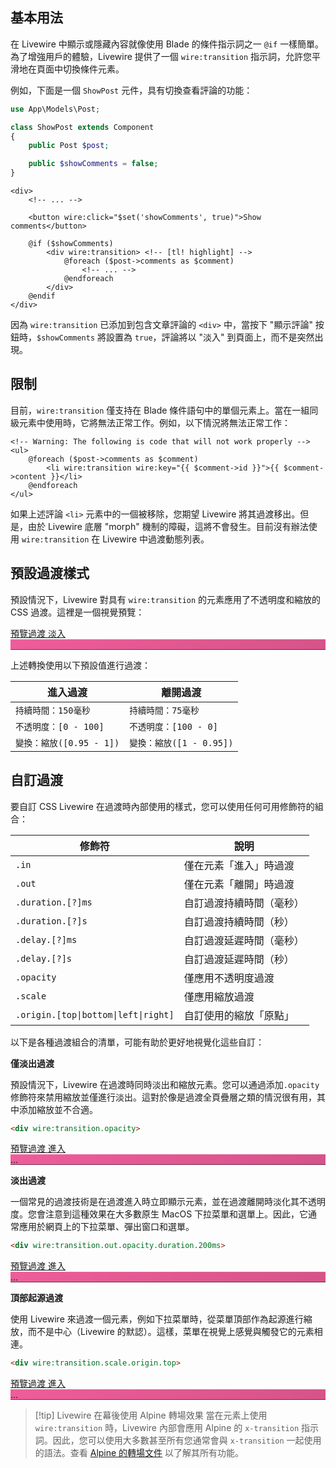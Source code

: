 ## 基本用法

在 Livewire 中顯示或隱藏內容就像使用 Blade 的條件指示詞之一 `@if` 一樣簡單。為了增強用戶的體驗，Livewire 提供了一個 `wire:transition` 指示詞，允許您平滑地在頁面中切換條件元素。

例如，下面是一個 `ShowPost` 元件，具有切換查看評論的功能：

```php
use App\Models\Post;

class ShowPost extends Component
{
    public Post $post;

    public $showComments = false;
}
```

```blade
<div>
    <!-- ... -->

    <button wire:click="$set('showComments', true)">Show comments</button>

    @if ($showComments)
        <div wire:transition> <!-- [tl! highlight] -->
            @foreach ($post->comments as $comment)
                <!-- ... -->
            @endforeach
        </div>
    @endif
</div>
```

因為 `wire:transition` 已添加到包含文章評論的 `<div>` 中，當按下 "顯示評論" 按鈕時，`$showComments` 將設置為 `true`，評論將以 "淡入" 到頁面上，而不是突然出現。

## 限制

目前，`wire:transition` 僅支持在 Blade 條件語句中的單個元素上。當在一組同級元素中使用時，它將無法正常工作。例如，以下情況將無法正常工作：

```blade
<!-- Warning: The following is code that will not work properly -->
<ul>
    @foreach ($post->comments as $comment)
        <li wire:transition wire:key="{{ $comment->id }}">{{ $comment->content }}</li>
    @endforeach
</ul>
```

如果上述評論 `<li>` 元素中的一個被移除，您期望 Livewire 將其過渡移出。但是，由於 Livewire 底層 "morph" 機制的障礙，這將不會發生。目前沒有辦法使用 `wire:transition` 在 Livewire 中過渡動態列表。

## 預設過渡樣式

預設情況下，Livewire 對具有 `wire:transition` 的元素應用了不透明度和縮放的 CSS 過渡。這裡是一個視覺預覽：

<div x-data="{ show: false }" x-cloak class="border border-gray-700 rounded-xl p-6 w-full flex justify-between">
    <a href="#" x-on:click.prevent="show = ! show" class="py-2.5 outline-none">
        預覽過渡 <span x-text="show ? '淡出' : '淡入 →'">淡入</span>
    </a>
    <div class="hey">
        <div
            x-show="show"
            x-transition
            class="inline-flex px-16 py-2.5 rounded-[10px] bg-pink-400 text-white uppercase font-medium transition focus-visible:outline-none focus-visible:!ring-1 focus-visible:!ring-white"
            style="
                background: linear-gradient(109.48deg, rgba(0, 0, 0, 0) 0%, rgba(0, 0, 0, 0.1) 100%), #EE5D99;
                box-shadow: inset 0px -1px 0px rgba(0, 0, 0, 0.5), inset 0px 1px 0px rgba(255, 255, 255, 0.1);
            "
        >
            &nbsp;
        </div>
    </div>
</div>

上述轉換使用以下預設值進行過渡：

進入過渡 | 離開過渡
--- | ---
`持續時間：150毫秒` | `持續時間：75毫秒`
`不透明度：[0 - 100]` | `不透明度：[100 - 0]`
`變換：縮放([0.95 - 1])` | `變換：縮放([1 - 0.95])`

## 自訂過渡

要自訂 CSS Livewire 在過渡時內部使用的樣式，您可以使用任何可用修飾符的組合：

修飾符 | 說明
--- | ---
`.in` | 僅在元素「進入」時過渡
`.out` | 僅在元素「離開」時過渡
`.duration.[?]ms` | 自訂過渡持續時間（毫秒）
`.duration.[?]s` | 自訂過渡持續時間（秒）
`.delay.[?]ms` | 自訂過渡延遲時間（毫秒）
`.delay.[?]s` | 自訂過渡延遲時間（秒）
`.opacity` | 僅應用不透明度過渡
`.scale` | 僅應用縮放過渡
`.origin.[top\|bottom\|left\|right]` | 自訂使用的縮放「原點」

以下是各種過渡組合的清單，可能有助於更好地視覺化這些自訂：

**僅淡出過渡**

預設情況下，Livewire 在過渡時同時淡出和縮放元素。您可以通過添加`.opacity`修飾符來禁用縮放並僅進行淡出。這對於像是過渡全頁疊層之類的情況很有用，其中添加縮放並不合適。

```html
<div wire:transition.opacity>
```

<div x-data="{ show: false }" x-cloak class="border border-gray-700 rounded-xl p-6 w-full flex justify-between">
    <a href="#" x-on:click.prevent="show = ! show" class="py-2.5 outline-none">
        預覽過渡 <span x-text="show ? '離開' : '進入 →'">進入</span>
    </a>
    <div class="hey">
        <div
            x-show="show"
            x-transition.opacity
            class="inline-flex px-16 py-2.5 rounded-[10px] bg-pink-400 text-white uppercase font-medium transition focus-visible:outline-none focus-visible:!ring-1 focus-visible:!ring-white"
            style="
                background: linear-gradient(109.48deg, rgba(0, 0, 0, 0) 0%, rgba(0, 0, 0, 0.1) 100%), #EE5D99;
                box-shadow: inset 0px -1px 0px rgba(0, 0, 0, 0.5), inset 0px 1px 0px rgba(255, 255, 255, 0.1);
            "
        >
            ...
        </div>
    </div>
</div>

**淡出過渡**

一個常見的過渡技術是在過渡進入時立即顯示元素，並在過渡離開時淡化其不透明度。您會注意到這種效果在大多數原生 MacOS 下拉菜單和選單上。因此，它通常應用於網頁上的下拉菜單、彈出窗口和選單。

```html
<div wire:transition.out.opacity.duration.200ms>
```

<div x-data="{ show: false }" x-cloak class="border border-gray-700 rounded-xl p-6 w-full flex justify-between">
    <a href="#" x-on:click.prevent="show = ! show" class="py-2.5 outline-none">
        預覽過渡 <span x-text="show ? '離開' : '進入 →'">進入</span>
    </a>
    <div class="hey">
        <div
            x-show="show"
            x-transition.out.opacity.duration.200ms
            class="inline-flex px-16 py-2.5 rounded-[10px] bg-pink-400 text-white uppercase font-medium transition focus-visible:outline-none focus-visible:!ring-1 focus-visible:!ring-white"
            style="
                background: linear-gradient(109.48deg, rgba(0, 0, 0, 0) 0%, rgba(0, 0, 0, 0.1) 100%), #EE5D99;
                box-shadow: inset 0px -1px 0px rgba(0, 0, 0, 0.5), inset 0px 1px 0px rgba(255, 255, 255, 0.1);
            "
        >
            ...
        </div>
    </div>
</div>

**頂部起源過渡**

使用 Livewire 來過渡一個元素，例如下拉菜單時，從菜單頂部作為起源進行縮放，而不是中心（Livewire 的默認）。這樣，菜單在視覺上感覺與觸發它的元素相連。

```html
<div wire:transition.scale.origin.top>
```

<div x-data="{ show: false }" x-cloak class="border border-gray-700 rounded-xl p-6 w-full flex justify-between">
    <a href="#" x-on:click.prevent="show = ! show" class="py-2.5 outline-none">
        預覽過渡 <span x-text="show ? '離開' : '進入 →'">進入</span>
    </a>
    <div class="hey">
        <div
            x-show="show"
            x-transition.origin.top
            class="inline-flex px-16 py-2.5 rounded-[10px] bg-pink-400 text-white uppercase font-medium transition focus-visible:outline-none focus-visible:!ring-1 focus-visible:!ring-white"
            style="
                background: linear-gradient(109.48deg, rgba(0, 0, 0, 0) 0%, rgba(0, 0, 0, 0.1) 100%), #EE5D99;
                box-shadow: inset 0px -1px 0px rgba(0, 0, 0, 0.5), inset 0px 1px 0px rgba(255, 255, 255, 0.1);
            "
        >
            ...
        </div>
    </div>
</div>

> [!tip] Livewire 在幕後使用 Alpine 轉場效果
> 當在元素上使用 `wire:transition` 時，Livewire 內部會應用 Alpine 的 `x-transition` 指示詞。因此，您可以使用大多數甚至所有您通常會與 `x-transition` 一起使用的語法。查看 [Alpine 的轉場文件](https://alpinejs.dev/directives/transition) 以了解其所有功能。 



